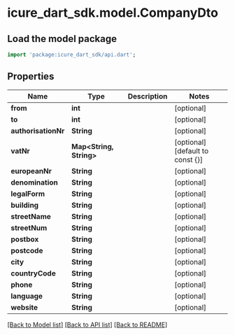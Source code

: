 # icure_dart_sdk.model.CompanyDto

## Load the model package
```dart
import 'package:icure_dart_sdk/api.dart';
```

## Properties
Name | Type | Description | Notes
------------ | ------------- | ------------- | -------------
**from** | **int** |  | [optional]
**to** | **int** |  | [optional]
**authorisationNr** | **String** |  | [optional]
**vatNr** | **Map<String, String>** |  | [optional] [default to const {}]
**europeanNr** | **String** |  | [optional]
**denomination** | **String** |  | [optional]
**legalForm** | **String** |  | [optional]
**building** | **String** |  | [optional]
**streetName** | **String** |  | [optional]
**streetNum** | **String** |  | [optional]
**postbox** | **String** |  | [optional]
**postcode** | **String** |  | [optional]
**city** | **String** |  | [optional]
**countryCode** | **String** |  | [optional]
**phone** | **String** |  | [optional]
**language** | **String** |  | [optional]
**website** | **String** |  | [optional]

[[Back to Model list]](../README.md#documentation-for-models) [[Back to API list]](../README.md#documentation-for-api-endpoints) [[Back to README]](../README.md)
